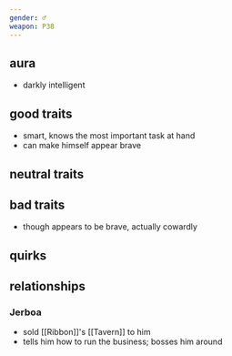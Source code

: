 ```yaml
---
gender: ♂
weapon: P38
---
```


## aura

- darkly intelligent

## good traits

- smart, knows the most important task at hand
- can make himself appear brave

## neutral traits

## bad traits

- though appears to be brave, actually cowardly

## quirks

## relationships

### Jerboa

- sold [[Ribbon]]'s [[Tavern]] to him
- tells him how to run the business; bosses him around